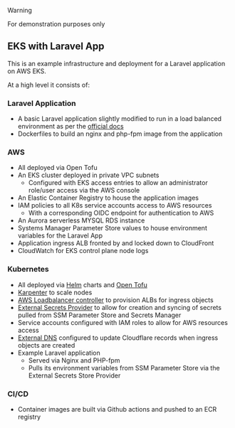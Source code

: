> [!Warning]
> For demonstration purposes only

## EKS with Laravel App
This is an example infrastructure and deployment for a Laravel application on AWS EKS.

At a high level it consists of:
### Laravel Application
- A basic Laravel application slightly modified to run in a load balanced environment as per the [official docs](https://laravel.com/docs/11.x/requests#configuring-trusted-proxies)
- Dockerfiles to build an nginx and php-fpm image from the application
### AWS
- All deployed via Open Tofu
- An EKS cluster deployed in private VPC subnets 
  - Configured with EKS access entries to allow an administrator role/user access via the AWS console
- An Elastic Container Registry to house the application images
- IAM policies to all K8s service accounts access to AWS resources
  - With a corresponding OIDC endpoint for authentication to AWS
- An Aurora serverless MYSQL RDS instance
- Systems Manager Parameter Store values to house environment variables for the Laravel App
- Application ingress ALB fronted by and locked down to CloudFront
- CloudWatch for EKS control plane node logs
### Kubernetes
- All deployed via [Helm](https://helm.sh) charts and [Open Tofu](https://opentofu.org)
- [Karpenter](https://karpenter.sh) to scale nodes
- [AWS Loadbalancer controller](https://kubernetes-sigs.github.io/aws-load-balancer-controller/latest/) to provision ALBs for ingress objects
- [External Secrets Provider](https://external-secrets.io/latest/) to allow for creation and syncing of secrets pulled from SSM Parameter Store and Secrets Manager
- Service accounts configured with IAM roles to allow for AWS resources access
- [External DNS](https://kubernetes-sigs.github.io/external-dns/latest/) configured to update Cloudflare records when ingress objects are created
- Example Laravel application
  - Served via Nginx and PHP-fpm
  - Pulls its environment variables from SSM Parameter Store via the External Secrets Store Provider
### CI/CD
- Container images are built via Github actions and pushed to an ECR registry
